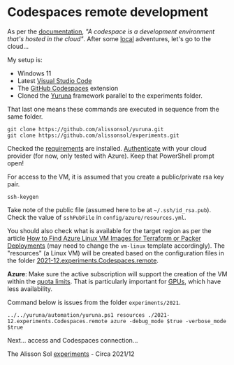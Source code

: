 # Codespaces remote development

As per the [documentation](https://docs.github.com/en/codespaces/overview), <em>"A codespace is a development environment that's hosted in the cloud"</em>. After some [local](./2021-11.experiments.Codespaces.local.md) adventures, let's go to the cloud...

My setup is:

- Windows 11
- Latest [Visual Studio Code](https://code.visualstudio.com/Download)
- The [GitHub Codespaces](https://marketplace.visualstudio.com/items?itemName=GitHub.codespaces) extension
- Cloned the [Yuruna](https://github.com/alissonsol/yuruna) framework parallel to the experiments folder.

That last one means these commands are executed in sequence from the same folder.

```shell
git clone https://github.com/alissonsol/yuruna.git
git clone https://github.com/alissonsol/experiments.git
```

Checked the [requirements](https://github.com/alissonsol/yuruna/blob/main/docs/requirements.md) are installed. [Authenticate](https://github.com/alissonsol/yuruna/blob/main/docs/authenticate.md) with your cloud provider (for now, only tested with Azure). Keep that PowerShell prompt open!

For access to the VM, it is assumed that you create a public/private rsa key pair.

```shell
ssh-keygen
```

Take note of the public file (assumed here to be at `~/.ssh/id_rsa.pub`). Check the value of `sshPubFile` in `config/azure/resources.yml`.

You should also check what is available for the target region as per the article [How to Find Azure Linux VM Images for Terraform or Packer Deployments](https://gmusumeci.medium.com/how-to-find-azure-linux-vm-images-for-terraform-or-packer-deployments-24e8e0ac68a) (may need to change the `vm-linux` template accordingly). The "resources" (a Linux VM) will be created based on the configuration files in the folder [2021-12.experiments.Codespaces.remote](./2021-12.experiments.Codespaces.remote/).

**Azure**: Make sure the active subscription will support the creation of the VM within the [quota limits](https://docs.microsoft.com/en-us/azure/azure-supportability/per-vm-quota-requests). That is particularly important for [GPUs](https://docs.microsoft.com/en-us/azure/virtual-machines/sizes-gpu), which have less availability.

Command below is issues from the folder `experiments/2021`.

```shell
../../yuruna/automation/yuruna.ps1 resources ./2021-12.experiments.Codespaces.remote azure -debug_mode $true -verbose_mode $true
```

Next... access and Codespaces connection...

The Alisson Sol [experiments](https://github.com/alissonsol/experiments) - Circa 2021/12
